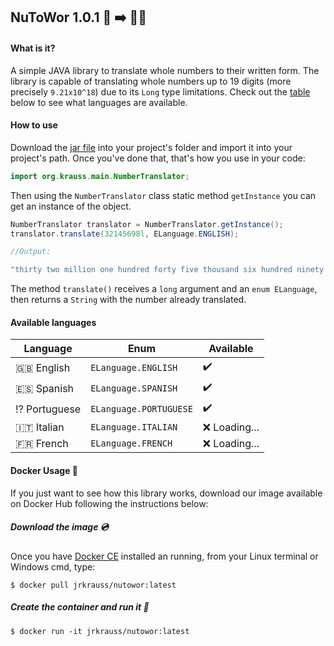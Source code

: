 ## NuToWor 1.0.1 :1234: :arrow_right: :bust_in_silhouette::speech_balloon:

#### What is it?

A simple JAVA library to translate whole numbers to their written form. The library is capable of translating whole numbers up to 19 digits (more precisely `9.21x10^18`) due to its `Long` type limitations. Check out the [table](#available-languages) below to see what languages are available.

#### How to use 

Download the [jar file](lib/) into your project's folder and import it into your project's path.
Once you've done that, that's how you use in your code:

```java
import org.krauss.main.NumberTranslator;
```

Then using the `NumberTranslator` class static method `getInstance` you can get an instance of the object.

```java
NumberTranslator translator = NumberTranslator.getInstance();
translator.translate(32145698l, ELanguage.ENGLISH);

//Output:

"thirty two million one hundred forty five thousand six hundred ninety eight" 
```

The method `translate()` receives a `long` argument and an `enum ELanguage`, then returns a `String` with the number already translated. 

#### Available languages

| Language | Enum | Available |
| -------- | -----| --------- |
| :gb: English | `ELanguage.ENGLISH` | :heavy_check_mark: | 
| :es: Spanish | `ELanguage.SPANISH` | :heavy_check_mark: |
| :interrobang: Portuguese | `ELanguage.PORTUGUESE` | :heavy_check_mark: |
| :it: Italian | `ELanguage.ITALIAN` | :x: Loading... |
| :fr: French | `ELanguage.FRENCH` | :x: Loading... |

#### Docker Usage :whale:

If you just want to see how this library works, download our image available on Docker Hub following the instructions below:

##### Download the image :cd:

Once you have [Docker CE](https://docs.docker.com/) installed an running, from your Linux terminal or Windows cmd, type:  

```shell
$ docker pull jrkrauss/nutowor:latest
```

##### Create the container and run it :ship:

```shell
$ docker run -it jrkrauss/nutowor:latest
```



